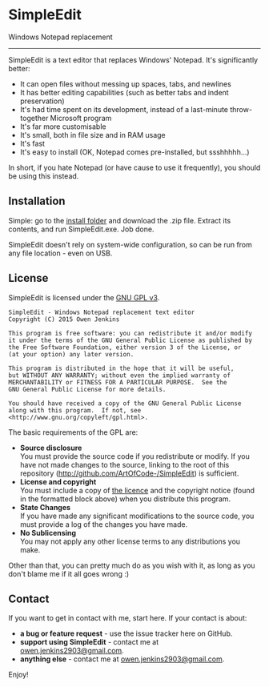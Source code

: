 # SimpleEdit
Windows Notepad replacement

-----

SimpleEdit is a text editor that replaces Windows' Notepad. It's significantly better:

- It can open files without messing up spaces, tabs, and newlines
- It has better editing capabilities (such as better tabs and indent preservation)
- It's had time spent on its development, instead of a last-minute throw-together Microsoft program
- It's far more customisable
- It's small, both in file size and in RAM usage
- It's fast
- It's easy to install (OK, Notepad comes pre-installed, but ssshhhhh...)

In short, if you hate Notepad (or have cause to use it frequently), you should be using this instead.

## Installation
Simple: go to the [install folder](https://github.com/ArtOfCode-/SimpleEdit/install) and download the .zip file. Extract its contents, and run SimpleEdit.exe. Job done.

SimpleEdit doesn't rely on system-wide configuration, so can be run from any file location - even on USB.

## License
SimpleEdit is licensed under the [GNU GPL v3](http://choosealicense.com/licenses/gpl-3.0/).

    SimpleEdit - Windows Notepad replacement text editor
    Copyright (C) 2015 Owen Jenkins

    This program is free software: you can redistribute it and/or modify
    it under the terms of the GNU General Public License as published by
    the Free Software Foundation, either version 3 of the License, or
    (at your option) any later version.

    This program is distributed in the hope that it will be useful,
    but WITHOUT ANY WARRANTY; without even the implied warranty of
    MERCHANTABILITY or FITNESS FOR A PARTICULAR PURPOSE.  See the
    GNU General Public License for more details.

    You should have received a copy of the GNU General Public License
    along with this program.  If not, see <http://www.gnu.org/copyleft/gpl.html>.
    
The basic requirements of the GPL are:

- **Source disclosure**  
  You must provide the source code if you redistribute or modify. If you have not made changes to the source, linking to the root of this repository (http://github.com/ArtOfCode-/SimpleEdit) is sufficient.
- **License and copyright**  
  You must include a copy of [the licence](http://www.gnu.org/copyleft/gpl.html) and the copyright notice (found in the formatted block above) when you distribute this program.
- **State Changes**  
  If you have made any significant modifications to the source code, you must provide a log of the changes you have made.
- **No Sublicensing**  
  You may not apply any other license terms to any distributions you make.

Other than that, you can pretty much do as you wish with it, as long as you don't blame me if it all goes wrong :)

## Contact
If you want to get in contact with me, start here. If your contact is about:

- **a bug or feature request** - use the issue tracker here on GitHub.
- **support using SimpleEdit** - contact me at owen.jenkins2903@gmail.com.
- **anything else** - contact me at owen.jenkins2903@gmail.com.

Enjoy!